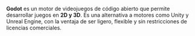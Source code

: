 **Godot** es un motor de videojuegos de código abierto que permite desarrollar juegos en **2D y 3D**. Es una alternativa a motores como Unity y Unreal Engine, con la ventaja de ser ligero, flexible y sin restricciones de licencias comerciales.